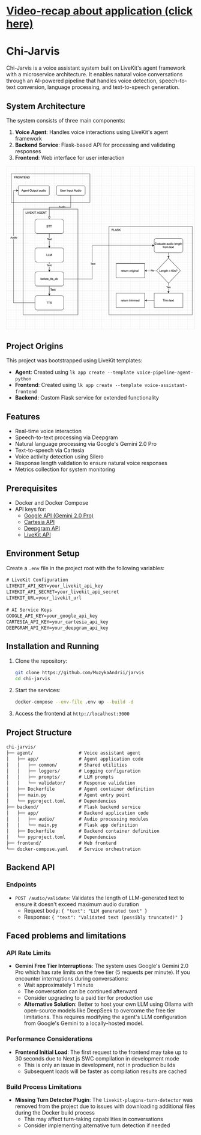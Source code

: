 # [Video-recap about application (click here)](https://chiswdevelopment-my.sharepoint.com/:v:/g/personal/andrii_muzyka_chisw_com/EUEjHq9I4eVJqYfCeLyQzecBWJGsnpsEZIZP_XhMb9EIEA?nav=eyJyZWZlcnJhbEluZm8iOnsicmVmZXJyYWxBcHAiOiJPbmVEcml2ZUZvckJ1c2luZXNzIiwicmVmZXJyYWxBcHBQbGF0Zm9ybSI6IldlYiIsInJlZmVycmFsTW9kZSI6InZpZXciLCJyZWZlcnJhbFZpZXciOiJNeUZpbGVzTGlua0NvcHkifX0&e=JeU28d)


# Chi-Jarvis

Chi-Jarvis is a voice assistant system built on LiveKit's agent framework with a microservice architecture. It enables natural voice conversations through an AI-powered pipeline that handles voice detection, speech-to-text conversion, language processing, and text-to-speech generation.

## System Architecture

The system consists of three main components:

1. **Voice Agent**: Handles voice interactions using LiveKit's agent framework
2. **Backend Service**: Flask-based API for processing and validating responses
3. **Frontend**: Web interface for user interaction

![image info](./docs/architecture.png)

## Project Origins

This project was bootstrapped using LiveKit templates:

- **Agent**: Created using `lk app create --template voice-pipeline-agent-python`
- **Frontend**: Created using `lk app create --template voice-assistant-frontend`
- **Backend**: Custom Flask service for extended functionality

## Features

- Real-time voice interaction
- Speech-to-text processing via Deepgram
- Natural language processing via Google's Gemini 2.0 Pro
- Text-to-speech via Cartesia
- Voice activity detection using Silero
- Response length validation to ensure natural voice responses
- Metrics collection for system monitoring

## Prerequisites

- Docker and Docker Compose
- API keys for:
  - [Google API (Gemini 2.0 Pro)](https://aistudio.google.com/app/apikey)
  - [Cartesia API](https://cartesia.ai)
  - [Deepgram API](https://deepgram.com)
  - [LiveKit API](https://livekit.io)

## Environment Setup

Create a `.env` file in the project root with the following variables:

```
# LiveKit Configuration
LIVEKIT_API_KEY=your_livekit_api_key
LIVEKIT_API_SECRET=your_livekit_api_secret
LIVEKIT_URL=your_livekit_url

# AI Service Keys
GOOGLE_API_KEY=your_google_api_key
CARTESIA_API_KEY=your_cartesia_api_key
DEEPGRAM_API_KEY=your_deepgram_api_key
```

## Installation and Running

1. Clone the repository:
   ```bash
   git clone https://github.com/MuzykaAndrii/jarvis
   cd chi-jarvis
   ```

2. Start the services:
   ```bash
   docker-compose --env-file .env up --build -d
   ```

3. Access the frontend at `http://localhost:3000`

## Project Structure

```
chi-jarvis/
├── agent/                 # Voice assistant agent
│   ├── app/               # Agent application code
│   │   ├── common/        # Shared utilities
│   │   ├── loggers/       # Logging configuration
│   │   ├── prompts/       # LLM prompts
│   │   └── validator/     # Response validation
│   ├── Dockerfile         # Agent container definition
│   ├── main.py            # Agent entry point
│   └── pyproject.toml     # Dependencies
├── backend/               # Flask backend service
│   ├── app/               # Backend application code
│   │   ├── audio/         # Audio processing modules
│   │   └── main.py        # Flask app definition
│   ├── Dockerfile         # Backend container definition
│   └── pyproject.toml     # Dependencies
├── frontend/              # Web frontend
└── docker-compose.yaml    # Service orchestration
```

## Backend API

### Endpoints

- `POST /audio/validate`: Validates the length of LLM-generated text to ensure it doesn't exceed maximum audio duration
  - Request body: `{ "text": "LLM generated text" }`
  - Response: `{ "text": "Validated text (possibly truncated)" }`

## Faced problems and limitations

### API Rate Limits

- **Gemini Free Tier Interruptions**: The system uses Google's Gemini 2.0 Pro which has rate limits on the free tier (5 requests per minute). If you encounter interruptions during conversations:
  - Wait approximately 1 minute
  - The conversation can be continued afterward
  - Consider upgrading to a paid tier for production use
  - **Alternative Solution**: Better to host your own LLM using Ollama with open-source models like DeepSeek to overcome the free tier limitations. This requires modifying the agent's LLM configuration from Google's Gemini to a locally-hosted model.

### Performance Considerations

- **Frontend Initial Load**: The first request to the frontend may take up to 30 seconds due to Next.js SWC compilation in development mode
  - This is only an issue in development, not in production builds
  - Subsequent loads will be faster as compilation results are cached

### Build Process Limitations

- **Missing Turn Detector Plugin**: The `livekit-plugins-turn-detector` was removed from the project due to issues with downloading additional files during the Docker build process
  - This may affect turn-taking capabilities in conversations
  - Consider implementing alternative turn detection if needed
